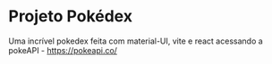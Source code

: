 # Projeto Pokédex

Uma incrível pokedex feita com material-UI, vite e react acessando a pokeAPI - https://pokeapi.co/
